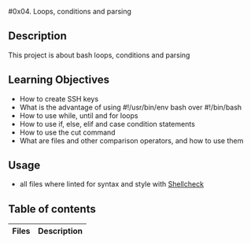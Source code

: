 #0x04. Loops, conditions and parsing

## Description

This project is about bash loops, conditions and parsing

## Learning Objectives

* How to create SSH keys
* What is the advantage of using #!/usr/bin/env bash over #!/bin/bash
* How to use while, until and for loops
* How to use if, else, elif and case condition statements
* How to use the cut command
* What are files and other comparison operators, and how to use them

## Usage
* all files where linted for syntax and style with [Shellcheck](https://github.com/koalaman/shellcheck/wiki/SC2034)

## Table of contents
Files | Description
----- | -----------
